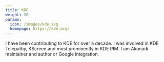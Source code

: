```yaml
---
title: KDE
weight: 20
params:
  icon: /images/kde.svg
  homepage: https://kde.org/
---
```


I have been contributing to KDE for over a decade. I was involved in KDE Telepathy, KScreen and
most prominently in KDE PIM. I am Akonadi maintainer and author or Google integration.
